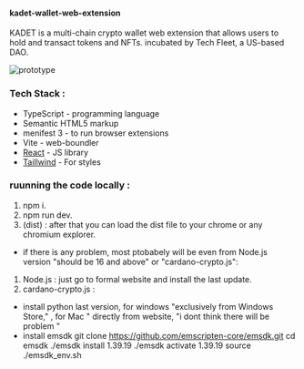 #### kadet-wallet-web-extension
KADET is a multi-chain crypto wallet web extension that allows users to hold and transact tokens and NFTs. incubated by Tech Fleet, a US-based DAO.


![prototype ](https://github.com/techfleetworks/kadet-wallet-web-extension-NEW/assets/84674817/45e20bf2-043b-40ce-a71c-0e0d29940c4e)

### Tech Stack : 

- TypeScript - programming language 
- Semantic HTML5 markup
- menifest 3 - to run browser extensions
- Vite - web-boundler
- [React](https://reactjs.org/) - JS library
- [Taillwind](https://tailwindcss.com/) - For styles
  

### ruunning the code locally : 

1. npm i.
2. npm run dev.
3. (dist) : after that you can load the dist file to your chrome or any chromium explorer.

- if there is any problem, most ptobabely will be even from Node.js version "should be 16 and above" or "cardano-crypto.js":

1. Node.js : just go to formal website and install the last update.
2. cardano-crypto.js :
  - install python  last version, for windows "exclusively from  Windows Store,"  , for Mac " directly from website, "i dont think there will be problem "
  - install  emsdk
    git clone https://github.com/emscripten-core/emsdk.git
    cd emsdk
    ./emsdk install 1.39.19
    ./emsdk activate 1.39.19 
    source ./emsdk_env.sh


